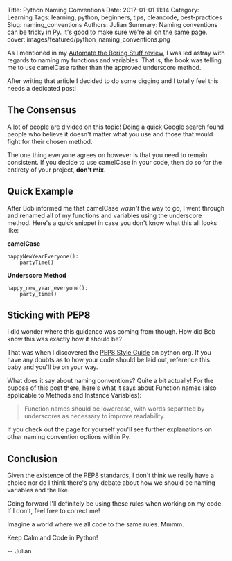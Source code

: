 Title: Python Naming Conventions
Date: 2017-01-01 11:14
Category: Learning
Tags: learning, python, beginners, tips, cleancode, best-practices
Slug: naming_conventions
Authors: Julian
Summary: Naming conventions can be tricky in Py. It's good to make sure we're all on the same page.
cover: images/featured/python_naming_conventions.png

As I mentioned in my [Automate the Boring Stuff review](http://pybit.es/automate_the_boring_stuff_review.html), I was led astray with regards to naming my functions and variables. That is, the book was telling me to use camelCase rather than the approved underscore method.

After writing that article I decided to do some digging and I totally feel this needs a dedicated post!

## The Consensus

A lot of people are divided on this topic! Doing a quick Google search found people who believe it doesn't matter what you use and those that would fight for their chosen method.

The one thing everyone agrees on however is that you need to remain consistent. If you decide to use camelCase in your code, then do so for the entirety of your project, **don't mix**.


## Quick Example

After Bob informed me that camelCase *wasn't* the way to go, I went through and renamed all of my functions and variables using the underscore method. Here's a quick snippet in case you don't know what this all looks like:

**camelCase**
~~~~
happyNewYearEveryone():
    partyTime()
~~~~

**Underscore Method**
~~~~
happy_new_year_everyone():
    party_time()
~~~~


## Sticking with PEP8

I did wonder where this guidance was coming from though. How did Bob know this was exactly how it should be?

That was when I discovered the [PEP8 Style Guide](https://www.python.org/dev/peps/pep-0008/) on python.org. If you have any doubts as to how your code should be laid out, reference this baby and you'll be on your way. 

What does it say about naming conventions? Quite a bit actually! For the pupose of this post there, here's what it says about Function names (also applicable to Methods and Instance Variables):


> Function names should be lowercase, with words separated by underscores as necessary to improve readability.

If you check out the page for yourself you'll see further explanations on other naming convention options within Py.


## Conclusion

Given the existence of the PEP8 standards, I don't think we really have a choice nor do I think there's any debate about how we should be naming variables and the like.

Going forward I'll definitely be using these rules when working on my code. If I don't, feel free to correct me!

Imagine a world where we all code to the same rules. Mmmm.

Keep Calm and Code in Python!

-- Julian
